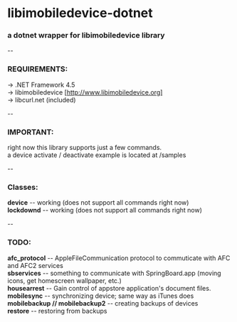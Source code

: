 libimobiledevice-dotnet
=
<h3>a dotnet wrapper for libimobiledevice library</h3>
--
<h3>REQUIREMENTS:</h3>

-> .NET Framework 4.5<br>
-> libimobiledevice [http://www.libimobiledevice.org]<br>
-> libcurl.net (included)<br>

--
<h3>IMPORTANT:</h3>


right now this library supports just a few commands.<br>
a device activate / deactivate example is located at /samples

--
<h3>Classes:</h3>

<b>device</b> -- working (does not support all commands right now)<br>
<b>lockdownd</b> -- working (does not support all commands right now)

--
<h3>TODO:</h3>

<b>afc_protocol</b> -- AppleFileCommunication protocol to commuticate with AFC and AFC2 services <br>
<b>sbservices</b> -- something to communicate with SpringBoard.app (moving icons, get homescreen wallpaper, etc.)<br>
<b>housearrest</b> -- Gain control of appstore application's document files.<br>
<b>mobilesync</b> -- synchronizing device; same way as iTunes does<br>
<b>mobilebackup // mobilebackup2</b> -- creating backups of devices<br>
<b>restore</b> -- restoring from backups




